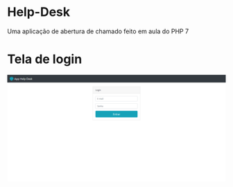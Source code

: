 # Help-Desk
Uma aplicação de abertura de chamado feito em aula do PHP 7

<!DOCTYPE html>
<html lang="pt-br">

<head>
  <meta charset="UTF-8">
  <meta http-equiv="X-UA-Compatible" content="IE=edge">
  <meta name="viewport" content="width=device-width, initial-scale=1.0">

</head>

<body>
  <h1>Tela de login</h1>
  <img src="img/tela_de_login.PNG" alt="login">
</body>

</html>